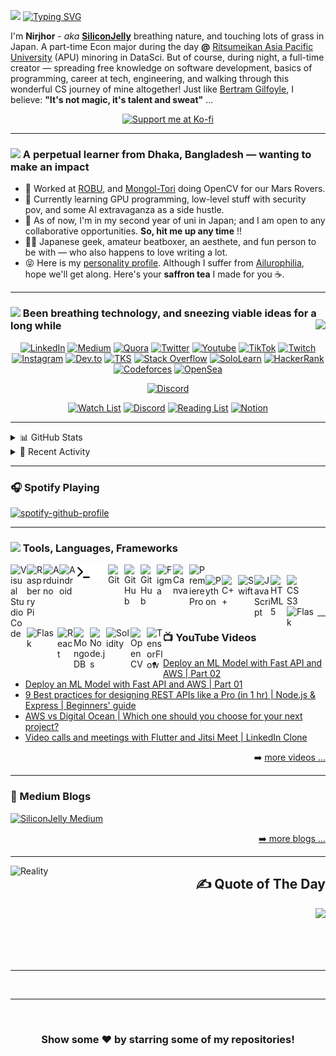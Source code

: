 <img src = "https://raw.githubusercontent.com/MartinHeinz/MartinHeinz/master/wave.gif" width = 40px>   [![Typing SVG](https://readme-typing-svg.herokuapp.com?font=Fira+Code&pause=1000&width=435&lines=Ahoy...+Long+time+no+see!+👨‍💻+🦄)](https://git.io/typing-svg)

I'm **Nirjhor** - *aka* [**SiliconJelly**](https://nirjhor.uwu.ai) breathing nature, and touching lots of grass in Japan. A part-time Econ major during the day **@** [Ritsumeikan Asia Pacific University](https://www.bracu.ac.bd/) (APU) minoring in DataSci. But of course, during night, a full-time creator — spreading free knowledge on software development, basics of programming, career at tech, engineering, and walking through this wonderful CS journey of mine altogether! Just like [Bertram Gilfoyle](https://screenrant.com/silicon-valley-gilfoyles-badass-quotes/), I believe: **"It's not magic, it's talent and sweat"** ...

<a href="https://ko-fi.com/SiliconJelly" target="_blank"><p align="center">
  [<img src="https://www.learninjava.com/img/ko-fi.gif" alt="Support me at Ko-fi" height="141" width="480">](https://ko-fi.com/SiliconJelly)
</p></a>

---

### <img src="https://emojis.slackmojis.com/emojis/images/1588315024/8823/hyperkitty.gif?1588315024" width="30" /> A perpetual learner from Dhaka, Bangladesh — wanting to make an impact

- 🔭 Worked at [ROBU](https://bracurobu.org/), and [Mongol-Tori](http://www.bracu-mongoltori.com) doing OpenCV for our Mars Rovers.
- 🌱 Currently learning GPU programming, low-level stuff with security pov, and some AI extravaganza as a side hustle.
- 💼 As of now, I'm in my second year of uni in Japan; and I am open to any collaborative opportunities. **So, hit me up any time** !!
- 🤟🏻 Japanese geek, amateur beatboxer, an aesthete, and fun person to be with — who also happens to love writing a lot.
- 😝 Here is my [personality profile](https://www.16personalities.com/profiles/74eba58a295bf). Although I suffer from [Ailurophilia](https://www.fairmontvet.com/ailurophilia-is-the-love-of-cats-are-you-an-ailurophile), hope we'll get along. Here's your **saffron tea** I made for you ☕.

---

### <img src="https://emojis.slackmojis.com/emojis/images/1621024394/39092/cat-roll.gif?1621024394" width="28" /> Been breathing technology, and sneezing viable ideas for a long while <img align="right" src="https://img.shields.io/github/followers/SiliconJelly.svg?style=social&label=Follow">

<div align="center">

[![LinkedIn](https://img.shields.io/badge/LinkedIn-0077B5?style=for-the-badge&logo=linkedin&logoColor=white)](https://www.linkedin.com/in/SiliconJelly/)
[![Medium](https://img.shields.io/badge/Medium-333333?style=for-the-badge&logo=medium&logoColor=white)](https://medium.com/@SiliconJelly)
[![Quora](https://img.shields.io/badge/Quora-%23B92B27.svg?&style=for-the-badge&logo=Quora&logoColor=white)](https://www.quora.com/profile/SiliconJelly)
[![Twitter](https://img.shields.io/badge/Twitter-1DA1F2?style=for-the-badge&logo=twitter&logoColor=white)](https://twitter.com/SiliconJelly)
[![Youtube](https://img.shields.io/badge/Youtube-FF0000?style=for-the-badge&logo=youtube&logoColor=white)](https://www.youtube.com/@CSmajor?sub_confirmation=1)
[![TikTok](https://img.shields.io/badge/TikTok-000000?style=for-the-badge&logo=tiktok&logoColor=white)](https://www.tiktok.com/@siliconjelly.io)
[![Twitch](https://img.shields.io/badge/Twitch-9146FF?style=for-the-badge&logo=twitch&logoColor=white)](https://twitch.com/SiliconJelly)
[![Instagram](https://img.shields.io/badge/Instagram-E1306C?style=for-the-badge&logo=instagram&logoColor=white)](https://www.instagram.com/SiliconJelly.Streams)
[![Dev.to](https://img.shields.io/badge/dev.to-0A0A0A?style=for-the-badge&logo=devdotto&logoColor=white)](https://dev.to/SiliconJelly)
[![TKS](https://img.shields.io/badge/TKS.life-000000?style=for-the-badge&logo=&logoColor=white)](https://tks.life/profile/tanjim.mohamed.nirjhor#about)
[![Stack Overflow](https://img.shields.io/badge/Stack_Overflow-FE7A16?style=for-the-badge&logo=stack-overflow&logoColor=white)](https://stackoverflow.com/users/15852167/SiliconJelly-io)
[![SoloLearn](https://img.shields.io/badge/-Sololearn-3a464b?style=for-the-badge&logo=Sololearn&logoColor=white)](https://www.sololearn.com/profile/6383947)
[![HackerRank](https://img.shields.io/badge/-Hackerrank-2EC866?style=for-the-badge&logo=HackerRank&logoColor=white)](https://www.hackerrank.com/SiliconJelly)
[![Codeforces](https://img.shields.io/badge/Codeforces-445f9d?style=for-the-badge&logo=Codeforces&logoColor=white)](https://codeforces.com/profile/SiliconJelly)
[![OpenSea](https://img.shields.io/badge/OpeanSea-2081E2?style=for-the-badge&logo=OpenSea&logoColor=white)](https://opensea.io/NJR4beatZ?tab=created)


[![Discord](https://discord.c99.nl/widget/theme-3/707531138473656403.png)](https://discordapp.com/users/707531138473656403)

[![Watch List](https://img.shields.io/badge/Watching-A81D33?style=for-the-badge&logo=myanimelist&logoColor=white)](https://siliconjelly.notion.site/Watch-List-5535071e16074f319adf9d24afb83bde)
[![Discord](https://img.shields.io/badge/Discord-7289DA?style=for-the-badge&logo=discord&logoColor=white)](https://discord.gg/aw96DF4Z9m)
[![Reading List](https://img.shields.io/badge/Reading-372213?style=for-the-badge&logo=goodreads&logoColor=white)](https://siliconjelly.notion.site/Reading-List-fc10cf0987614bb58a7b06d1f5d5c1d7)
[![Notion](https://img.shields.io/badge/Notion-000000?style=for-the-badge&logo=notion&logoColor=white)](https://siliconjelly-blog.notion.site)

</div>

---

<details>
  <summary>📊 GitHub Stats </summary>

  <img align="left" alt="SiliconJelly's GitHub Stats" src="https://github-readme-stats.vercel.app/api?username=SiliconJelly&show_icons=true&hide_border=false&title_color=ff652f&icon_color=FFE400&bg_color=09131B&text_color=ffffff&border_color=0c1a25" />
  <img align="left" alt="SiliconJelly's GitHub Stats" src="https://github-readme-stats.vercel.app/api/top-langs/?username=Developing-Gamer&theme=radical&hide_border=false&include_all_commits=false&count_private=true&layout=compact" />

![](https://komarev.com/ghpvc/?username=SiliconJelly&style=flat)

</details>

<details>

  <summary>👾 Recent Activity</summary>

  <img align="left" alt="SiliconJelly's GitHub Stats" src="https://github-readme-streak-stats.herokuapp.com/?user=SiliconJelly&theme=radical&hide_border=false" />

---

<div align="right">

<!--START_SECTION:activity-->
🎉 Merged PR [#120](https://github.com/codeSTACKr/minter-dapp/pull/120) in [codeSTACKr/minter-dapp](https://github.com/codeSTACKr/minter-dapp)

🗣 Commented on [#120](https://github.com/codeSTACKr/minter-dapp/issues/120) in [codeSTACKr/minter-dapp](https://github.com/codeSTACKr/minter-dapp)

❌ Closed PR [#191](https://github.com/codeSTACKr/create-10k-nft-collection/pull/191) in [codeSTACKr/create-10k-nft-collection](https://github.com/codeSTACKr/create-10k-nft-collection)

🗣 Commented on [#191](https://github.com/codeSTACKr/create-10k-nft-collection/issues/191) in [codeSTACKr/create-10k-nft-collection](https://github.com/codeSTACKr/create-10k-nft-collection)

🎉 Merged PR [#204](https://github.com/codeSTACKr/create-10k-nft-collection/pull/204) in [codeSTACKr/create-10k-nft-collection](https://github.com/codeSTACKr/create-10k-nft-collection)

<!--END_SECTION:activity-->

</div>

</details>

---

### 🎧 Spotify Playing

[![spotify-github-profile](https://spotify-github-profile.vercel.app/api/view?uid=nirjhor7&cover_image=true&theme=novatorem&background_color=000000&bar_color=b16c4e&bar_color_cover=true)](https://open.spotify.com/user/nirjhor7)

---

### <img src="https://emojis.slackmojis.com/emojis/images/1531849430/4246/blob-sunglasses.gif?1531849430" width="30"/>   Tools, Languages, Frameworks

<img align="left" alt="Visual Studio Code" width="26px" src="https://cdn.jsdelivr.net/gh/devicons/devicon/icons/vscode/vscode-original.svg" />
<img align="left" alt="Raspberry Pi" width="26px" src="https://cdn.jsdelivr.net/gh/devicons/devicon/icons/raspberrypi/raspberrypi-original.svg" />
<img align="left" alt="Arduino" width="26px" src="https://cdn.jsdelivr.net/gh/devicons/devicon/icons/arduino/arduino-original.svg" />
<img align="left" alt="Android" width="26px" src="https://cdn.jsdelivr.net/gh/devicons/devicon/icons/android/android-original.svg" />
<img align="left" alt="Terminal" width="26px" src="https://raw.githubusercontent.com/codeSTACKr/codeSTACKr/master/img/terminal-light.svg#gh-light-mode-only" />
<img align="left" alt="Terminal" width="26px" src="https://raw.githubusercontent.com/codeSTACKr/codeSTACKr/master/img/terminal-dark.svg#gh-dark-mode-only" />
<img align="left" alt="Git" width="26px" src="https://cdn.jsdelivr.net/gh/devicons/devicon/icons/git/git-original.svg" />
<img align="left" alt="GitHub" width="26px" src="https://user-images.githubusercontent.com/3369400/139447912-e0f43f33-6d9f-45f8-be46-2df5bbc91289.png#gh-dark-mode-only" />
<img align="left" alt="GitHub" width="26px" src="https://user-images.githubusercontent.com/3369400/139448065-39a229ba-4b06-434b-bc67-616e2ed80c8f.png#gh-light-mode-only" />
<img align="left" alt="Figma" width="26px" src="https://cdn.jsdelivr.net/gh/devicons/devicon/icons/figma/figma-original.svg" />
<img align="left" alt="Canva" width="26px" src="https://cdn.jsdelivr.net/gh/devicons/devicon/icons/canva/canva-original.svg" />
<img align="left" alt="Premiere Pro" width="26px" src="https://cdn.jsdelivr.net/gh/devicons/devicon/icons/premierepro/premierepro-original.svg" />
<br>
<img align="left" alt="Python" width="26px" src="https://cdn.jsdelivr.net/gh/devicons/devicon/icons/python/python-original.svg" />
<img align="left" alt="C++" width="26px" src="https://cdn.jsdelivr.net/gh/devicons/devicon/icons/cplusplus/cplusplus-original.svg" />
<img align="left" alt="Swift" width="26px" src="https://cdn.jsdelivr.net/gh/devicons/devicon/icons/swift/swift-original.svg" />
<img align="left" alt="JavaScript" width="26px" src="https://cdn.jsdelivr.net/gh/devicons/devicon/icons/javascript/javascript-original.svg" />
<img align="left" alt="HTML5" width="26px" src="https://cdn.jsdelivr.net/gh/devicons/devicon/icons/html5/html5-original.svg" />
<img align="left" alt="CSS3" width="26px" src="https://cdn.jsdelivr.net/gh/devicons/devicon/icons/css3/css3-original.svg" />
<br>
<img align="left" alt="Flask" width="49px" src="https://user-images.githubusercontent.com/65353587/203074540-6ba6c38f-a40b-4c75-8243-f6231f898a03.png#gh-light-mode-only" />
<img align="left" alt="Flask" width="49px" src="https://user-images.githubusercontent.com/65353587/203075050-5098e6a0-10f6-4265-bc99-057a8c8efd47.png#gh-dark-mode-only" />
<img align="left" alt="React" width="26px" src="https://cdn.jsdelivr.net/gh/devicons/devicon/icons/react/react-original.svg" />
<img align="left" alt="MongoDB" width="26px" src="https://cdn.jsdelivr.net/gh/devicons/devicon/icons/mongodb/mongodb-original.svg" />
<img align="left" alt="Node.js" width="26px" src="https://cdn.jsdelivr.net/gh/devicons/devicon/icons/nodejs/nodejs-original.svg" />
<img align="left" alt="Solidity" width="39px" src="https://assets-global.website-files.com/6171e9fea621c67e12b9f9be/61b7ba6e7d27f6632e77bf33_logo.svg" />
</br>
<img align="left" alt="OpenCV" width="26px" src="https://cdn.jsdelivr.net/gh/devicons/devicon/icons/opencv/opencv-original.svg" />
<img align="left" alt="TensorFlow" width="26px" src="https://cdn.jsdelivr.net/gh/devicons/devicon/icons/tensorflow/tensorflow-original.svg" />
</br>
<!-- <img align="center" alt="Red Arrow" width="175px" src="https://user-images.githubusercontent.com/65353587/203214670-5d2a3c35-a265-4079-b4d0-eca5d738080c.png" />


<div align="center">

### 🤷‍♂️ You Laugh, You Lose 
<img src="https://random-memer.herokuapp.com/" width="512px"/>
  
</div> -->


---

### 📺 YouTube Videos

<!-- YOUTUBE:START -->
- [Deploy an ML Model with Fast API and AWS | Part 02](https://www.youtube.com/watch?v=o9TOERzCneI)
- [Deploy an ML Model with Fast API and AWS | Part 01](https://www.youtube.com/watch?v=q2xyXjUBpbI)
- [9 Best practices for designing REST APIs like a Pro &lpar;in 1 hr&rpar; | Node.js &amp; Express | Beginners&#39; guide](https://www.youtube.com/watch?v=q38AJWgcrqc)
- [AWS vs Digital Ocean | Which one should you choose for your next project?](https://www.youtube.com/watch?v=IoxGqAI-_UI)
- [Video calls and meetings with Flutter and Jitsi Meet | LinkedIn Clone](https://www.youtube.com/watch?v=99NpHtt5PVg)
<!-- YOUTUBE:END -->

<div align="right">

➡️ [more videos ...](https://www.youtube.com/@CSmajor/videos)

</div>

---

### 📕 Medium Blogs

[![SiliconJelly Medium](https://github-readme-medium.vercel.app/?username=SiliconJelly&limit=4)](https://medium.com/@SiliconJelly)

<div align="right">

[➡️ more blogs ...](https://medium.com/@SiliconJelly)

</div>

---

[<img align="left" alt="Reality" width="225px" src="https://undo.io/media/uploads/files/Frustrated_programmer.gif" />](https://imgflip.com/user/SiliconJelly.io)

<div align="right">

## ✍ Quote of The Day 

</div>


<img align="right" src="https://quotes-github-readme.vercel.app/api?type=horizontal&theme=radical" />  

<br>
<br>
<br>
<br>
<br>


---

<br>

---

<div align="center">

<br />

### Show some ❤️ by starring some of my repositories!
  
</div>
